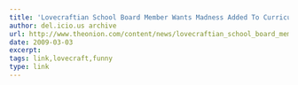 ```yaml
---
title: 'Lovecraftian School Board Member Wants Madness Added To Curriculum | The Onion - America&#39;s Finest News Source'
author: del.icio.us archive
url: http://www.theonion.com/content/news/lovecraftian_school_board_member
date: 2009-03-03
excerpt: 
tags: link,lovecraft,funny
type: link
---
```


